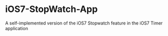 iOS7-StopWatch-App
==================
A self-implemented version of the iOS7 Stopwatch feature in the iOS7 Timer application
